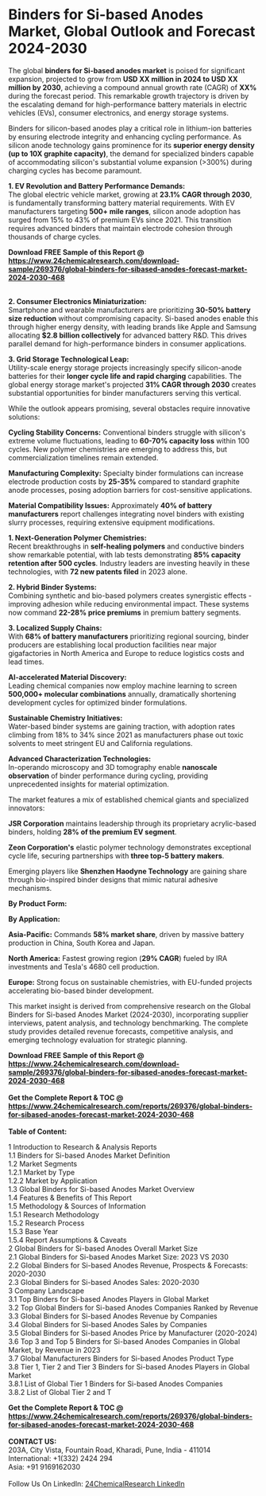 <h1>Binders for Si-based Anodes Market, Global Outlook and Forecast 2024-2030</h1><p>The global <strong>binders for Si-based anodes market</strong> is poised for significant expansion, projected to grow from <strong>USD XX million in 2024 to USD XX million by 2030</strong>, achieving a compound annual growth rate (CAGR) of <strong>XX%</strong> during the forecast period. This remarkable growth trajectory is driven by the escalating demand for high-performance battery materials in electric vehicles (EVs), consumer electronics, and energy storage systems.</p><p>Binders for silicon-based anodes play a critical role in lithium-ion batteries by ensuring electrode integrity and enhancing cycling performance. As silicon anode technology gains prominence for its <strong>superior energy density (up to 10X graphite capacity)</strong>, the demand for specialized binders capable of accommodating silicon's substantial volume expansion (&gt;300%) during charging cycles has become paramount.</p><p><strong>1. EV Revolution and Battery Performance Demands:</strong><br>
The global electric vehicle market, growing at <strong>23.1% CAGR through 2030</strong>, is fundamentally transforming battery material requirements. With EV manufacturers targeting <strong>500+ mile ranges</strong>, silicon anode adoption has surged from 15% to 43% of premium EVs since 2021. This transition requires advanced binders that maintain electrode cohesion through thousands of charge cycles.</p><div><b>Download FREE Sample of this Report @ 
            <a href="https://www.24chemicalresearch.com/download-sample/269376/global-binders-for-sibased-anodes-forecast-market-2024-2030-468">
            https://www.24chemicalresearch.com/download-sample/269376/global-binders-for-sibased-anodes-forecast-market-2024-2030-468</a></b></div><br><p><strong>2. Consumer Electronics Miniaturization:</strong><br>
Smartphone and wearable manufacturers are prioritizing <strong>30-50% battery size reduction</strong> without compromising capacity. Si-based anodes enable this through higher energy density, with leading brands like Apple and Samsung allocating <strong>$2.8 billion collectively</strong> for advanced battery R&amp;D. This drives parallel demand for high-performance binders in consumer applications.</p><p><strong>3. Grid Storage Technological Leap:</strong><br>
Utility-scale energy storage projects increasingly specify silicon-anode batteries for their <strong>longer cycle life and rapid charging</strong> capabilities. The global energy storage market's projected <strong>31% CAGR through 2030</strong> creates substantial opportunities for binder manufacturers serving this vertical.</p><p>While the outlook appears promising, several obstacles require innovative solutions:</p><p><strong>Cycling Stability Concerns:</strong> Conventional binders struggle with silicon's extreme volume fluctuations, leading to <strong>60-70% capacity loss</strong> within 100 cycles. New polymer chemistries are emerging to address this, but commercialization timelines remain extended.</p><p><strong>Manufacturing Complexity:</strong> Specialty binder formulations can increase electrode production costs by <strong>25-35%</strong> compared to standard graphite anode processes, posing adoption barriers for cost-sensitive applications.</p><p><strong>Material Compatibility Issues:</strong> Approximately <strong>40% of battery manufacturers</strong> report challenges integrating novel binders with existing slurry processes, requiring extensive equipment modifications.</p><p><strong>1. Next-Generation Polymer Chemistries:</strong><br>
Recent breakthroughs in <strong>self-healing polymers</strong> and conductive binders show remarkable potential, with lab tests demonstrating <strong>85% capacity retention after 500 cycles</strong>. Industry leaders are investing heavily in these technologies, with <strong>72 new patents filed</strong> in 2023 alone.</p><p><strong>2. Hybrid Binder Systems:</strong><br>
Combining synthetic and bio-based polymers creates synergistic effects - improving adhesion while reducing environmental impact. These systems now command <strong>22-28% price premiums</strong> in premium battery segments.</p><p><strong>3. Localized Supply Chains:</strong><br>
With <strong>68% of battery manufacturers</strong> prioritizing regional sourcing, binder producers are establishing local production facilities near major gigafactories in North America and Europe to reduce logistics costs and lead times.</p><p><strong>AI-accelerated Material Discovery:</strong><br>
	Leading chemical companies now employ machine learning to screen <strong>500,000+ molecular combinations</strong> annually, dramatically shortening development cycles for optimized binder formulations.</p><p><strong>Sustainable Chemistry Initiatives:</strong><br>
	Water-based binder systems are gaining traction, with adoption rates climbing from 18% to 34% since 2021 as manufacturers phase out toxic solvents to meet stringent EU and California regulations.</p><p><strong>Advanced Characterization Technologies:</strong><br>
	In-operando microscopy and 3D tomography enable <strong>nanoscale observation</strong> of binder performance during cycling, providing unprecedented insights for material optimization.</p><p>The market features a mix of established chemical giants and specialized innovators:</p><p><strong>JSR Corporation</strong> maintains leadership through its proprietary acrylic-based binders, holding <strong>28% of the premium EV segment</strong>.</p><p><strong>Zeon Corporation's</strong> elastic polymer technology demonstrates exceptional cycle life, securing partnerships with <strong>three top-5 battery makers</strong>.</p><p>Emerging players like <strong>Shenzhen Haodyne Technology</strong> are gaining share through bio-inspired binder designs that mimic natural adhesive mechanisms.</p><p><strong>By Product Form:</strong></p><p><strong>By Application:</strong></p><p><strong>Asia-Pacific:</strong> Commands <strong>58% market share</strong>, driven by massive battery production in China, South Korea and Japan.</p><p><strong>North America:</strong> Fastest growing region (<strong>29% CAGR</strong>) fueled by IRA investments and Tesla's 4680 cell production.</p><p><strong>Europe:</strong> Strong focus on sustainable chemistries, with EU-funded projects accelerating bio-based binder development.</p><p>This market insight is derived from comprehensive research on the Global Binders for Si-based Anodes Market (2024-2030), incorporating supplier interviews, patent analysis, and technology benchmarking. The complete study provides detailed revenue forecasts, competitive analysis, and emerging technology evaluation for strategic planning.</p><div><b>Download FREE Sample of this Report @ 
            <a href="https://www.24chemicalresearch.com/download-sample/269376/global-binders-for-sibased-anodes-forecast-market-2024-2030-468">
            https://www.24chemicalresearch.com/download-sample/269376/global-binders-for-sibased-anodes-forecast-market-2024-2030-468</a></b></div><br><div><b>Get the Complete Report & TOC @ 
            <a href="https://www.24chemicalresearch.com/reports/269376/global-binders-for-sibased-anodes-forecast-market-2024-2030-468">
            https://www.24chemicalresearch.com/reports/269376/global-binders-for-sibased-anodes-forecast-market-2024-2030-468</a></b></div><br>
            <b>Table of Content:</b><p>1 Introduction to Research & Analysis Reports<br />
    1.1 Binders for Si-based Anodes Market Definition<br />
    1.2 Market Segments<br />
        1.2.1 Market by Type<br />
        1.2.2 Market by Application<br />
    1.3 Global Binders for Si-based Anodes Market Overview<br />
    1.4 Features & Benefits of This Report<br />
    1.5 Methodology & Sources of Information<br />
        1.5.1 Research Methodology<br />
        1.5.2 Research Process<br />
        1.5.3 Base Year<br />
        1.5.4 Report Assumptions & Caveats<br />
2 Global Binders for Si-based Anodes Overall Market Size<br />
    2.1 Global Binders for Si-based Anodes Market Size: 2023 VS 2030<br />
    2.2 Global Binders for Si-based Anodes Revenue, Prospects & Forecasts: 2020-2030<br />
    2.3 Global Binders for Si-based Anodes Sales: 2020-2030<br />
3 Company Landscape<br />
    3.1 Top Binders for Si-based Anodes Players in Global Market<br />
    3.2 Top Global Binders for Si-based Anodes Companies Ranked by Revenue<br />
    3.3 Global Binders for Si-based Anodes Revenue by Companies<br />
    3.4 Global Binders for Si-based Anodes Sales by Companies<br />
    3.5 Global Binders for Si-based Anodes Price by Manufacturer (2020-2024)<br />
    3.6 Top 3 and Top 5 Binders for Si-based Anodes Companies in Global Market, by Revenue in 2023<br />
    3.7 Global Manufacturers Binders for Si-based Anodes Product Type<br />
    3.8 Tier 1, Tier 2 and Tier 3 Binders for Si-based Anodes Players in Global Market<br />
        3.8.1 List of Global Tier 1 Binders for Si-based Anodes Companies<br />
        3.8.2 List of Global Tier 2 and T</p><div><b>Get the Complete Report & TOC @ 
            <a href="https://www.24chemicalresearch.com/reports/269376/global-binders-for-sibased-anodes-forecast-market-2024-2030-468">
            https://www.24chemicalresearch.com/reports/269376/global-binders-for-sibased-anodes-forecast-market-2024-2030-468</a></b></div><br><b>CONTACT US:</b><br>
            203A, City Vista, Fountain Road, Kharadi, Pune, India - 411014<br>
            International: +1(332) 2424 294<br>
            Asia: +91 9169162030 <br><br>
            Follow Us On LinkedIn: <a href="https://www.linkedin.com/company/24chemicalresearch/">24ChemicalResearch LinkedIn</a>
